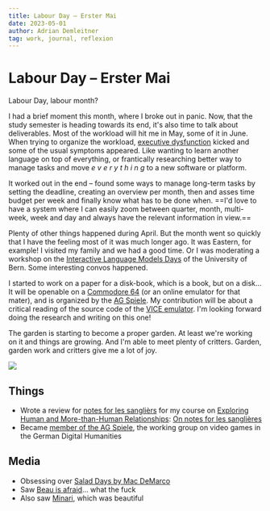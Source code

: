 ```yaml
---
title: Labour Day – Erster Mai
date: 2023-05-01
author: Adrian Demleitner
tag: work, journal, reflexion
---
```

# Labour Day – Erster Mai
Labour Day, labour month?

I had a brief moment this month, where I broke out in panic. Now, that the study semester is heading towards its end, it's also time to talk about deliverables. Most of the workload will hit me in May, some of it in June. When trying to organize the workload, [executive dysfunction](https://www.additudemag.com/what-is-executive-function-disorder/) kicked and some of the usual symptoms appeared. Like wanting to learn another language on top of everything, or frantically researching better way to manage tasks and move  *e v e r y t h i n g*  to a new software or platform.

It worked out in the end – found some ways to manage long-term tasks by setting the deadline, creating an overview per month, then and asses time budget per week and finally know what has to be done when. ==I'd love to have a system where I can easily zoom between quarter, month, multi-week, week and day and always have the relevant information in view.==

Plenty of other things happened during April. But the month went so quickly that I have the feeling most of it was much longer ago. It was Eastern, for example! I visited my family and we had a good time. Or I was moderating a workshop on the [Interactive Language Models Days](https://www.hd.unibe.ch/kurse___tagungen/kilof_tagung/index_ger.html) of the University of Bern. Some interesting convos happened.

I started to work on a paper for a disk-book, which is a book, but on a disk… It will be openable on a [Commodore 64](https://en.wikipedia.org/wiki/Commodore_64) (or an online emulator for that mater), and is organized by the [AG Spiele](http://dhspiele.de/). My contribution will be about a critical reading of the source code of the [VICE emulator](https://vice-emu.sourceforge.io/). I'm looking forward doing the research and writing on this one!

The garden is starting to become a proper garden. At least we're working on it and things are growing. And I'm able to meet plenty of critters. Garden, garden work and critters give me a lot of joy.

![](assets/20230423_153900_9500.jpeg)

## Things
- Wrote a review for [notes for les sanglièrs](https://vimeo.com/618811818) for my course on [Exploring Human and More-than-Human Relationships](notes/Exploring%20Human%20and%20More-than-Human%20Relationships.md): [On notes for les sanglières](o/v/On%20notes%20for%20les%20sanglières.md)
- Became [member of the AG Spiele](http://dhspiele.de/members/), the working group on video games in the German Digital Humanities

## Media
- Obsessing over [Salad Days by Mac DeMarco](https://macdemarco.bandcamp.com/album/salad-days)
- Saw [Beau is afraid](https://www.youtube.com/watch?v=PuiWDn976Ek)… what the fuck
- Also saw [Minari](https://www.youtube.com/watch?v=KQ0gFidlro8), which was beautiful